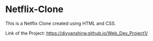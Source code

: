 # Netflix-Clone
 This is a Netflix Clone created using HTML and CSS.

Link of the Project:
https://divyanshirw.github.io/Web_Dev_Project1/